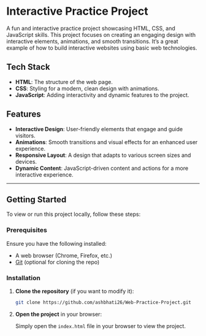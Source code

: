# Interactive Practice Project

A fun and interactive practice project showcasing HTML, CSS, and JavaScript skills. This project focuses on creating an engaging design with interactive elements, animations, and smooth transitions. It’s a great example of how to build interactive websites using basic web technologies.

## Tech Stack

- **HTML**: The structure of the web page.
- **CSS**: Styling for a modern, clean design with animations.
- **JavaScript**: Adding interactivity and dynamic features to the project.

## Features

- **Interactive Design**: User-friendly elements that engage and guide visitors.
- **Animations**: Smooth transitions and visual effects for an enhanced user experience.
- **Responsive Layout**: A design that adapts to various screen sizes and devices.
- **Dynamic Content**: JavaScript-driven content and actions for a more interactive experience.
---

## Getting Started

To view or run this project locally, follow these steps:

### Prerequisites

Ensure you have the following installed:

- A web browser (Chrome, Firefox, etc.)
- [Git](https://git-scm.com/) (optional for cloning the repo)

### Installation

1. **Clone the repository** (if you want to modify it):

   ```bash
   git clone https://github.com/ashbhati26/Web-Practice-Project.git
   ```

2. **Open the project** in your browser:

   Simply open the `index.html` file in your browser to view the project.
